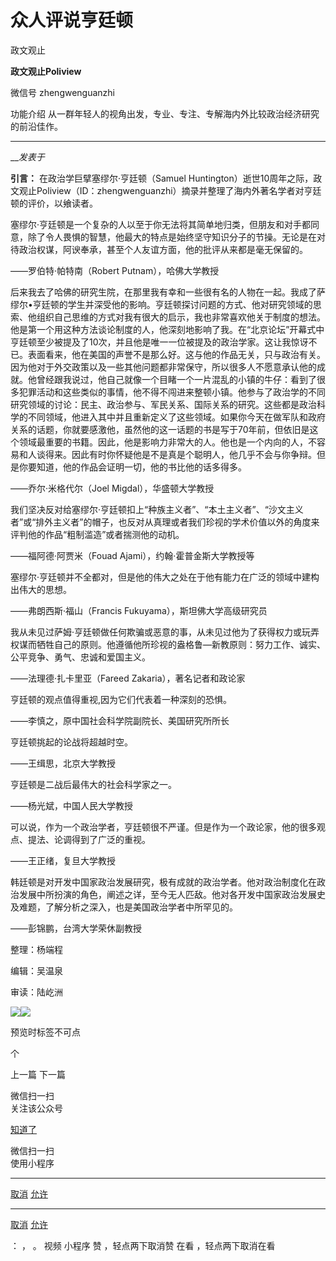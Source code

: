 

#  众人评说亨廷顿

政文观止  

**政文观止Poliview** 

微信号 zhengwenguanzhi

功能介绍 从一群年轻人的视角出发，专业、专注、专解海内外比较政治经济研究的前沿佳作。

____

___发表于_


**引言：** 在政治学巨擘塞缪尔·亨廷顿（Samuel
Huntington）逝世10周年之际，政文观止Poliview（ID：zhengwenguanzhi）摘录并整理了海内外著名学者对亨廷顿的评价，以飨读者。

  

  

塞缪尔·亨廷顿是一个复杂的人以至于你无法将其简单地归类，但朋友和对手都同意，除了令人畏惧的智慧，他最大的特点是始终坚守知识分子的节操。无论是在对待政治权谋，阿谀奉承，甚至个人友谊方面，他的批评从来都是毫无保留的。

——罗伯特·帕特南（Robert Putnam），哈佛大学教授

后来我去了哈佛的研究生院，在那里我有幸和一些很有名的人物在一起。我成了萨缪尔•亨廷顿的学生并深受他的影响。亨廷顿探讨问题的方式、他对研究领域的思索、他组织自己思维的方式对我有很大的启示，我也非常喜欢他关于制度的想法。他是第一个用这种方法谈论制度的人，他深刻地影响了我。在“北京论坛”开幕式中亨廷顿至少被提及了10次，并且他是唯一一位被提及的政治学家。这让我惊讶不已。表面看来，他在美国的声誉不是那么好。这与他的作品无关，只与政治有关。因为他对于外交政策以及一些其他问题都非常保守，所以很多人不愿意承认他的成就。他曾经跟我说过，他自己就像一个目睹一个一片混乱的小镇的牛仔：看到了很多犯罪活动和这些类似的事情，他不得不闯进来整顿小镇。他参与了政治学的不同研究领域的讨论：民主、政治参与、军民关系、国际关系的研究。这些都是政治科学的不同领域，他进入其中并且重新定义了这些领域。如果你今天在做军队和政府关系的话题，你就要感激他，虽然他的这一话题的书是写于70年前，但依旧是这个领域最重要的书籍。因此，他是影响力非常大的人。他也是一个内向的人，不容易和人谈得来。因此有时你怀疑他是不是真是个聪明人，他几乎不会与你争辩。但是你要知道，他的作品会证明一切，他的书比他的话多得多。

——乔尔·米格代尔（Joel Migdal），华盛顿大学教授

我们坚决反对给塞缪尔·亨廷顿扣上“种族主义者”、“本土主义者”、“沙文主义者”或“排外主义者”的帽子，也反对从真理或者我们珍视的学术价值以外的角度来评判他的作品“粗制滥造”或者揣测他的动机。

——福阿德·阿贾米（Fouad Ajami），约翰·霍普金斯大学教授等

塞缪尔·亨廷顿并不全都对，但是他的伟大之处在于他有能力在广泛的领域中建构出伟大的思想。

——弗朗西斯·福山（Francis Fukuyama），斯坦佛大学高级研究员

我从未见过萨姆·亨廷顿做任何欺骗或恶意的事，从未见过他为了获得权力或玩弄权谋而牺牲自己的原则。他遵循他所珍视的盎格鲁—新教原则：努力工作、诚实、公平竞争、勇气、忠诚和爱国主义。

——法理德·扎卡里亚（Fareed Zakaria），著名记者和政论家

亨廷顿的观点值得重视,因为它们代表着一种深刻的恐惧。

——李慎之，原中国社会科学院副院长、美国研究所所长

亨廷顿挑起的论战将超越时空。

——王缉思，北京大学教授

亨廷顿是二战后最伟大的社会科学家之一。

——杨光斌，中国人民大学教授

可以说，作为一个政治学者，亨廷顿很不严谨。但是作为一个政论家，他的很多观点、提法、论调得到了广泛的重视。

——王正绪，复旦大学教授

韩廷顿是对开发中国家政治发展研究，极有成就的政治学者。他对政治制度化在政治发展中所扮演的角色，阐述之详，至今无人匹敌。他对各开发中国家政治发展史及难题，了解分析之深入，也是美国政治学者中所罕见的。

——彭锦鹏，台湾大学荣休副教授

  

  

整理：杨端程

编辑：吴温泉

审读：陆屹洲

![](/images/486/2.jpeg)![](/images/486/3.jpeg)

  

预览时标签不可点



个

上一篇 下一篇



微信扫一扫  
关注该公众号

[知道了](javascript:;)

 微信扫一扫  
使用小程序

****

[取消](javascript:void\(0\);) [允许](javascript:void\(0\);)

****

[取消](javascript:void\(0\);) [允许](javascript:void\(0\);)

： ， 。 视频 小程序 赞 ，轻点两下取消赞 在看 ，轻点两下取消在看

